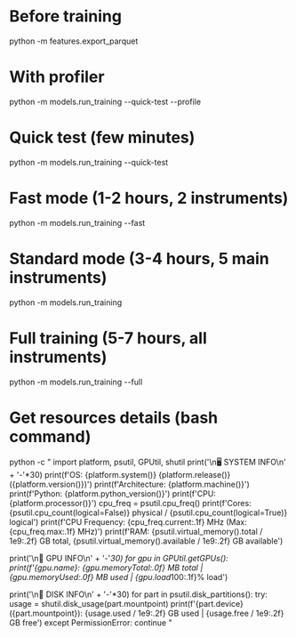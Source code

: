 # Before training
python -m features.export_parquet

# With profiler
python -m models.run_training --quick-test --profile

# Quick test (few minutes)
python -m models.run_training --quick-test

# Fast mode (1-2 hours, 2 instruments)
python -m models.run_training --fast

# Standard mode (3-4 hours, 5 main instruments)
python -m models.run_training

# Full training (5-7 hours, all instruments)
python -m models.run_training --full


# Get resources details (bash command)
python -c "
import platform, psutil, GPUtil, shutil
print('\n🖥️ SYSTEM INFO\n' + '-'*30)
print(f'OS: {platform.system()} {platform.release()} ({platform.version()})')
print(f'Architecture: {platform.machine()}')
print(f'Python: {platform.python_version()}')
print(f'CPU: {platform.processor()}')
cpu_freq = psutil.cpu_freq()
print(f'Cores: {psutil.cpu_count(logical=False)} physical / {psutil.cpu_count(logical=True)} logical')
print(f'CPU Frequency: {cpu_freq.current:.1f} MHz (Max: {cpu_freq.max:.1f} MHz)')
print(f'RAM: {psutil.virtual_memory().total / 1e9:.2f} GB total, {psutil.virtual_memory().available / 1e9:.2f} GB available')

print('\n🧠 GPU INFO\n' + '-'*30)
for gpu in GPUtil.getGPUs():
    print(f'{gpu.name}: {gpu.memoryTotal:.0f} MB total | {gpu.memoryUsed:.0f} MB used | {gpu.load*100:.1f}% load')

print('\n💽 DISK INFO\n' + '-'*30)
for part in psutil.disk_partitions():
    try:
        usage = shutil.disk_usage(part.mountpoint)
        print(f'{part.device} ({part.mountpoint}): {usage.used / 1e9:.2f} GB used | {usage.free / 1e9:.2f} GB free')
    except PermissionError:
        continue
"